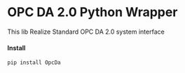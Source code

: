 # OPC DA 2.0 Python Wrapper

This lib Realize Standard OPC DA 2.0 system interface

#### Install
```bash
pip install OpcDa
```